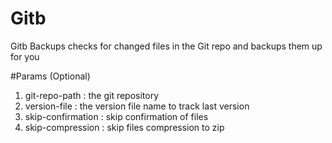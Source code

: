 # Gitb
Gitb Backups checks for changed files in the Git repo and backups them up for you

#Params (Optional)
1. git-repo-path : the git repository
2. version-file : the version file name to track last version
3. skip-confirmation : skip confirmation of files
4. skip-compression : skip files compression to zip

